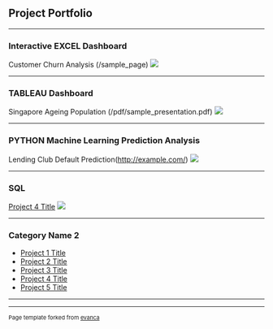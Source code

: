## Project Portfolio

---

### Interactive EXCEL Dashboard

Customer Churn Analysis (/sample_page)
<img src="images/dummy_thumbnail.jpg?raw=true"/>

---

### TABLEAU Dashboard

Singapore Ageing Population (/pdf/sample_presentation.pdf)
<img src="images/dummy_thumbnail.jpg?raw=true"/>

---

### PYTHON Machine Learning Prediction Analysis

Lending Club Default Prediction(http://example.com/)
<img src="images/dummy_thumbnail.jpg?raw=true"/>

---

### SQL

[Project 4 Title](http://example.com/)
<img src="images/dummy_thumbnail.jpg?raw=true"/>

---

### Category Name 2

- [Project 1 Title](http://example.com/)
- [Project 2 Title](http://example.com/)
- [Project 3 Title](http://example.com/)
- [Project 4 Title](http://example.com/)
- [Project 5 Title](http://example.com/)

---




---
<p style="font-size:11px">Page template forked from <a href="https://github.com/evanca/quick-portfolio">evanca</a></p>
<!-- Remove above link if you don't want to attibute -->
